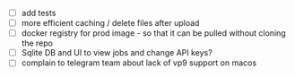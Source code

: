 - [ ] add tests
- [ ] more efficient caching / delete files after upload
- [ ] docker registry for prod image - so that it can be pulled without cloning the repo
- [ ] Sqlite DB and UI to view jobs and change API keys?
- [ ] complain to telegram team about lack of vp9 support on macos
